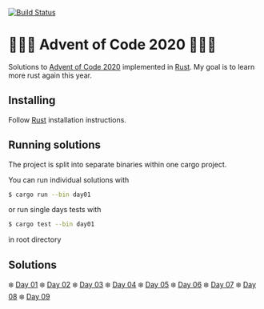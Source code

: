 [![Build Status](https://travis-ci.org/Cadiac/adventofcode.svg?branch=2020)](https://travis-ci.org/Cadiac/adventofcode)

# 🎄🎄🎄 Advent of Code 2020 🎄🎄🎄  

Solutions to [Advent of Code 2020](https://adventofcode.com/) implemented in [Rust](https://www.rust-lang.org).
My goal is to learn more rust again this year.

## Installing

Follow [Rust](https://www.rust-lang.org/en-US/install.html) installation instructions.

## Running solutions

The project is split into separate binaries within one cargo project.

You can run individual solutions with

```bash
$ cargo run --bin day01
```

or run single days tests with

```bash
$ cargo test --bin day01
```

in root directory

## Solutions

❄️ [Day 01](src/bin/day01.rs)
❄️ [Day 02](src/bin/day02.rs)
❄️ [Day 03](src/bin/day03.rs)
❄️ [Day 04](src/bin/day04.rs)
❄️ [Day 05](src/bin/day05.rs)
❄️ [Day 06](src/bin/day06.rs)
❄️ [Day 07](src/bin/day07.rs)
❄️ [Day 08](src/bin/day08.rs)
❄️ [Day 09](src/bin/day09.rs)
